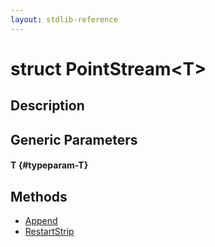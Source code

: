 ```yaml
---
layout: stdlib-reference
---
```


# struct PointStream\<T\>

## Description



## Generic Parameters

#### T {#typeparam-T}

## Methods

* [Append](/stdlib-reference/types/pointstream-05/append-0)
* [RestartStrip](/stdlib-reference/types/pointstream-05/restartstrip-07)

